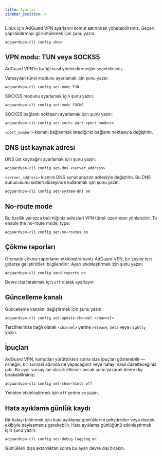 ```yaml
---
title: Ayarlar
sidebar_position: 4
---
```


Linux için AdGuard VPN ayarlarını komut satırından yönetebilirsiniz. Geçerli yapılandırmayı görüntülemek için şunu yazın:

```
adguardvpn-cli config show
```

## VPN modu: TUN veya SOCKS5

AdGuard VPN'in trafiği nasıl yönlendireceğini seçebilirsiniz.

Varsayılan tünel modunu ayarlamak için şunu yazın:

```
adguardvpn-cli config set-mode TUN
```

SOCKS5 modunu ayarlamak için şunu yazın:

```
adguardvpn-cli config set-mode SOCKS
```

SOCKS5 bağlantı noktasını ayarlamak için şunu yazın:

```
adguardvpn-cli config set-socks-port <port_number>
```

`<port_number>` kısmını bağlanmak istediğiniz bağlantı noktasıyla değiştirin.

## DNS üst kaynak adresi

DNS üst kaynağını ayarlamak için şunu yazın:

```
adguardvpn-cli config set-dns <server_address>
```

`<server_address>` kısmını DNS sunucunuzun adresiyle değiştirin. Bu DNS sunucusunu sistem düzeyinde kullanmak için şunu yazın:

```
adguardvpn-cli config set-system-dns on
```

## No-route mode

Bu özellik yalnızca belirttiğiniz adresleri VPN tüneli üzerinden yönlendirir. To enable the no-route mode, type:

```
adguardvpn-cli config set-no-routes on
```

## Çökme raporları

Otomatik çökme raporlarını etkinleştirirseniz AdGuard VPN, bir şeyler ters giderse geliştiricileri bilgilendirir. Ayarı etkinleştirmek için şunu yazın:

```
adguardvpn-cli config send-reports on
```

Devre dışı bırakmak için `off` olarak ayarlayın.

## Güncelleme kanalı

Güncelleme kanalını değiştirmek için şunu yazın:

```
adguardvpn-cli config set-update-channel <channel>
```

Tercihlerinize bağlı olarak `<channel>` yerine `release`, `beta` veya `nightly` yazın.

## İpuçları

AdGuard VPN, komutları yürüttükten sonra size ipuçları gösterebilir — örneğin, bir sonraki adımda ne yapacağınız veya hatayı nasıl düzelteceğiniz gibi. Bu ayar varsayılan olarak etkindir ancak şunu yazarak devre dışı bırakabilirsiniz:

```
adguardvpn-cli config set-show-hints off
```

Yeniden etkinleştirmek için `off` yerine `on` yazın.

## Hata ayıklama günlük kaydı

Bir hatayı bildirmek için hata ayıklama günlüklerini geliştiriciler veya destek ekibiyle paylaşmanız gerekebilir. Hata ayıklama günlüğünü etkinleştirmek için şunu yazın:

```
adguardvpn-cli config set-debug-logging on
```

Günlükleri dışa aktardıktan sonra bu ayarı devre dışı bırakın.
